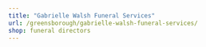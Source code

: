 ```yaml
---
title: "Gabrielle Walsh Funeral Services"
url: /greensborough/gabrielle-walsh-funeral-services/
shop: funeral directors
---
```

